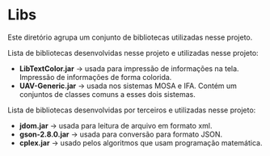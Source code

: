 # Libs

Este diretório agrupa um conjunto de bibliotecas utilizadas nesse projeto.

Lista de bibliotecas desenvolvidas nesse projeto e utilizadas nesse projeto:

* **LibTextColor.jar** -> usada para impressão de informações na tela. Impressão de informações de forma colorida.
* **UAV-Generic.jar** -> usada nos sistemas MOSA e IFA. Contém um conjuntos de classes comuns a esses dois sistemas.

Lista de bibliotecas desenvolvidas por terceiros e utilizadas nesse projeto:

* **jdom.jar** -> usada para leitura de arquivo em formato xml.
* **gson-2.8.0.jar** -> usada para conversão para formato JSON.
* **cplex.jar** -> usado pelos algoritmos que usam programação matemática.

